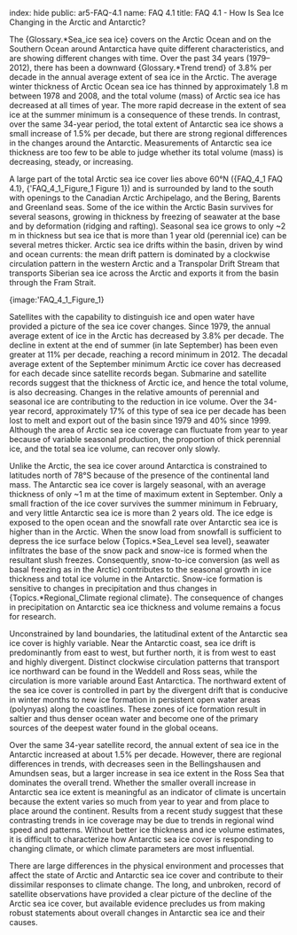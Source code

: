 index: hide
public: ar5-FAQ-4.1
name: FAQ 4.1
title: FAQ 4.1 - How Is Sea Ice Changing in the Arctic and Antarctic?

The {Glossary.*Sea_ice sea ice} covers on the Arctic Ocean and on the Southern Ocean around Antarctica have quite different characteristics, and are showing different changes with time. Over the past 34 years (1979–2012), there has been a downward {Glossary.*Trend trend} of 3.8% per decade in the annual average extent of sea ice in the Arctic. The average winter thickness of Arctic Ocean sea ice has thinned by approximately 1.8 m between 1978 and 2008, and the total volume (mass) of Arctic sea ice has decreased at all times of year. The more rapid decrease in the extent of sea ice at the summer minimum is a consequence of these trends. In contrast, over the same 34-year period, the total extent of Antarctic sea ice shows a small increase of 1.5% per decade, but there are strong regional differences in the changes around the Antarctic. Measurements of Antarctic sea ice thickness are too few to be able to judge whether its total volume (mass) is decreasing, steady, or increasing.

A large part of the total Arctic sea ice cover lies above 60°N ({FAQ_4_1 FAQ 4.1}, {'FAQ_4_1_Figure_1 Figure 1}) and is surrounded by land to the south with openings to the Canadian Arctic Archipelago, and the Bering, Barents and Greenland seas. Some of the ice within the Arctic Basin survives for several seasons, growing in thickness by freezing of seawater at the base and by deformation (ridging and rafting). Seasonal sea ice grows to only ~2 m in thickness but sea ice that is more than 1 year old (perennial ice) can be several metres thicker. Arctic sea ice drifts within the basin, driven by wind and ocean currents: the mean drift pattern is dominated by a clockwise circulation pattern in the western Arctic and a Transpolar Drift Stream that transports Siberian sea ice across the Arctic and exports it from the basin through the Fram Strait.

{image:'FAQ_4_1_Figure_1}

Satellites with the capability to distinguish ice and open water have provided a picture of the sea ice cover changes. Since 1979, the annual average extent of ice in the Arctic has decreased by 3.8% per decade. The decline in extent at the end of summer (in late September) has been even greater at 11% per decade, reaching a record minimum in 2012. The decadal average extent of the September minimum Arctic ice cover has decreased for each decade since satellite records began. Submarine and satellite records suggest that the thickness of Arctic ice, and hence the total volume, is also decreasing. Changes in the relative amounts of perennial and seasonal ice are contributing to the reduction in ice volume. Over the 34-year record, approximately 17% of this type of sea ice per decade has been lost to melt and export out of the basin since 1979 and 40% since 1999. Although the area of Arctic sea ice coverage can fluctuate from year to year because of variable seasonal production, the proportion of thick perennial ice, and the total sea ice volume, can recover only slowly.

Unlike the Arctic, the sea ice cover around Antarctica is constrained to latitudes north of 78°S because of the presence of the continental land mass. The Antarctic sea ice cover is largely seasonal, with an average thickness of only ~1 m at the time of maximum extent in September. Only a small fraction of the ice cover survives the summer minimum in February, and very little Antarctic sea ice is more than 2 years old. The ice edge is exposed to the open ocean and the snowfall rate over Antarctic sea ice is higher than in the Arctic. When the snow load from snowfall is sufficient to depress the ice surface below {Topics.*Sea_Level sea level}, seawater infiltrates the base of the snow pack and snow-ice is formed when the resultant slush freezes. Consequently, snow-to-ice conversion (as well as basal freezing as in the Arctic) contributes to the seasonal growth in ice thickness and total ice volume in the Antarctic. Snow-ice formation is sensitive to changes in precipitation and thus changes in {Topics.*Regional_Climate regional climate}. The consequence of changes in precipitation on Antarctic sea ice thickness and volume remains a focus for research.

Unconstrained by land boundaries, the latitudinal extent of the Antarctic sea ice cover is highly variable. Near the Antarctic coast, sea ice drift is predominantly from east to west, but further north, it is from west to east and highly divergent. Distinct clockwise circulation patterns that transport ice northward can be found in the Weddell and Ross seas, while the circulation is more variable around East Antarctica. The northward extent of the sea ice cover is controlled in part by the divergent drift that is conducive in winter months to new ice formation in persistent open water areas (polynyas) along the coastlines. These zones of ice formation result in saltier and thus denser ocean water and become one of the primary sources of the deepest water found in the global oceans.

Over the same 34-year satellite record, the annual extent of sea ice in the Antarctic increased at about 1.5% per decade. However, there are regional differences in trends, with decreases seen in the Bellingshausen and Amundsen seas, but a larger increase in sea ice extent in the Ross Sea that dominates the overall trend. Whether the smaller overall increase in Antarctic sea ice extent is meaningful as an indicator of climate is uncertain because the extent varies so much from year to year and from place to place around the continent. Results from a recent study suggest that these contrasting trends in ice coverage may be due to trends in regional wind speed and patterns. Without better ice thickness and ice volume estimates, it is difficult to characterize how Antarctic sea ice cover is responding to changing climate, or which climate parameters are most influential.

There are large differences in the physical environment and processes that affect the state of Arctic and Antarctic sea ice cover and contribute to their dissimilar responses to climate change. The long, and unbroken, record of satellite observations have provided a clear picture of the decline of the Arctic sea ice cover, but available evidence precludes us from making robust statements about overall changes in Antarctic sea ice and their causes.
